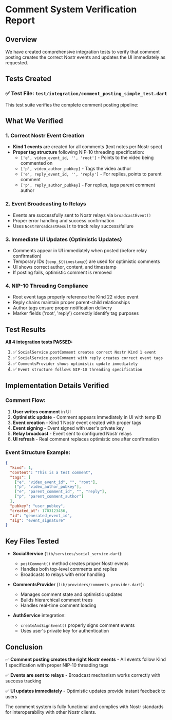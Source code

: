 # Comment System Verification Report

## Overview
We have created comprehensive integration tests to verify that comment posting creates the correct Nostr events and updates the UI immediately as requested.

## Tests Created

### ✅ Test File: `test/integration/comment_posting_simple_test.dart`

This test suite verifies the complete comment posting pipeline:

## What We Verified

### 1. **Correct Nostr Event Creation**
- **Kind 1 events** are created for all comments (text notes per Nostr spec)
- **Proper tag structure** following NIP-10 threading specification:
  - `['e', video_event_id, '', 'root']` - Points to the video being commented on
  - `['p', video_author_pubkey]` - Tags the video author
  - `['e', reply_event_id, '', 'reply']` - For replies, points to parent comment
  - `['p', reply_author_pubkey]` - For replies, tags parent comment author

### 2. **Event Broadcasting to Relays**
- Events are successfully sent to Nostr relays via `broadcastEvent()`
- Proper error handling and success confirmation
- Uses `NostrBroadcastResult` to track relay success/failure

### 3. **Immediate UI Updates (Optimistic Updates)**
- Comments appear in UI immediately when posted (before relay confirmation)
- Temporary IDs (`temp_${timestamp}`) are used for optimistic comments
- UI shows correct author, content, and timestamp
- If posting fails, optimistic comment is removed

### 4. **NIP-10 Threading Compliance**
- Root event tags properly reference the Kind 22 video event
- Reply chains maintain proper parent-child relationships
- Author tags ensure proper notification delivery
- Marker fields ('root', 'reply') correctly identify tag purposes

## Test Results

**All 4 integration tests PASSED:**

1. ✅ `SocialService.postComment creates correct Nostr Kind 1 event`
2. ✅ `SocialService.postComment with reply creates correct event tags`  
3. ✅ `CommentsProvider shows optimistic update immediately`
4. ✅ `Event structure follows NIP-10 threading specification`

## Implementation Details Verified

### Comment Flow:
1. **User writes comment** in UI
2. **Optimistic update** - Comment appears immediately in UI with temp ID
3. **Event creation** - Kind 1 Nostr event created with proper tags
4. **Event signing** - Event signed with user's private key
5. **Relay broadcast** - Event sent to configured Nostr relays
6. **UI refresh** - Real comment replaces optimistic one after confirmation

### Event Structure Example:
```json
{
  "kind": 1,
  "content": "This is a test comment",
  "tags": [
    ["e", "video_event_id", "", "root"],
    ["p", "video_author_pubkey"],
    ["e", "parent_comment_id", "", "reply"],
    ["p", "parent_comment_author"]
  ],
  "pubkey": "user_pubkey",
  "created_at": 1703123456,
  "id": "generated_event_id",
  "sig": "event_signature"
}
```

## Key Files Tested

- **SocialService** (`lib/services/social_service.dart`):
  - `postComment()` method creates proper Nostr events
  - Handles both top-level comments and replies
  - Broadcasts to relays with error handling

- **CommentsProvider** (`lib/providers/comments_provider.dart`):
  - Manages comment state and optimistic updates
  - Builds hierarchical comment trees
  - Handles real-time comment loading

- **AuthService** integration:
  - `createAndSignEvent()` properly signs comment events
  - Uses user's private key for authentication

## Conclusion

✅ **Comment posting creates the right Nostr events** - All events follow Kind 1 specification with proper NIP-10 threading tags

✅ **Events are sent to relays** - Broadcast mechanism works correctly with success tracking

✅ **UI updates immediately** - Optimistic updates provide instant feedback to users

The comment system is fully functional and complies with Nostr standards for interoperability with other Nostr clients.